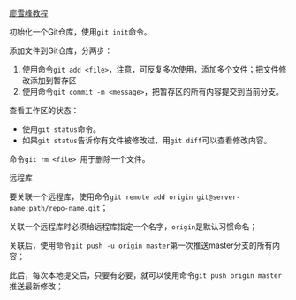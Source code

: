[廖雪峰教程](https://www.liaoxuefeng.com/wiki/896043488029600)

初始化一个Git仓库，使用`git init`命令。

添加文件到Git仓库，分两步：

1. 使用命令`git add <file>`，注意，可反复多次使用，添加多个文件；把文件修改添加到暂存区
2. 使用命令`git commit -m <message>`，把暂存区的所有内容提交到当前分支。

查看工作区的状态：

- 使用`git status`命令。
- 如果`git status`告诉你有文件被修改过，用`git diff`可以查看修改内容。

命令`git rm <file> `用于删除一个文件。

远程库

要关联一个远程库，使用命令`git remote add origin git@server-name:path/repo-name.git`；

关联一个远程库时必须给远程库指定一个名字，`origin`是默认习惯命名；

关联后，使用命令`git push -u origin master`第一次推送master分支的所有内容；

此后，每次本地提交后，只要有必要，就可以使用命令`git push origin master`推送最新修改；
